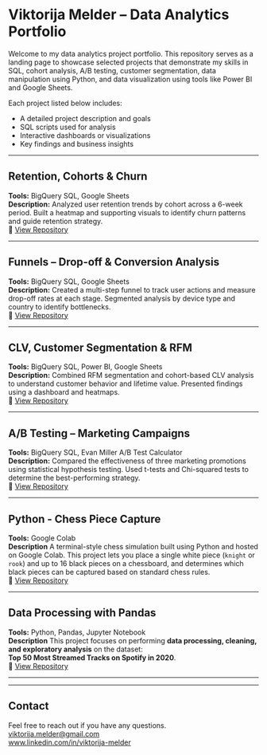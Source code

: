 # Viktorija Melder – Data Analytics Portfolio

Welcome to my data analytics project portfolio. This repository serves as a landing page to showcase selected projects that demonstrate my skills in SQL, cohort analysis, A/B testing, customer segmentation, data manipulation using Python, and data visualization using tools like Power BI and Google Sheets.

Each project listed below includes:
- A detailed project description and goals
- SQL scripts used for analysis
- Interactive dashboards or visualizations
- Key findings and business insights

---

## Retention, Cohorts & Churn

**Tools:** BigQuery SQL, Google Sheets  
**Description:** Analyzed user retention trends by cohort across a 6-week period. Built a heatmap and supporting visuals to identify churn patterns and guide retention strategy.  
🔗 [View Repository](https://github.com/ViktorijaMelder/retention-cohorts-churn)

---

## Funnels – Drop-off & Conversion Analysis

**Tools:** BigQuery SQL, Google Sheets  
**Description:** Created a multi-step funnel to track user actions and measure drop-off rates at each stage. Segmented analysis by device type and country to identify bottlenecks.  
🔗 [View Repository](https://github.com/ViktorijaMelder/funnels-dropoff-analysis)

---

## CLV, Customer Segmentation & RFM

**Tools:** BigQuery SQL, Power BI, Google Sheets  
**Description:** Combined RFM segmentation and cohort-based CLV analysis to understand customer behavior and lifetime value. Presented findings using a dashboard and heatmaps.  
🔗 [View Repository](https://github.com/ViktorijaMelder/clv-customer_segmentation-rfm)

---

## A/B Testing – Marketing Campaigns

**Tools:** BigQuery SQL, Evan Miller A/B Test Calculator  
**Description:** Compared the effectiveness of three marketing promotions using statistical hypothesis testing. Used t-tests and Chi-squared tests to determine the best-performing strategy.  
🔗 [View Repository](https://github.com/ViktorijaMelder/ab-testing-marketing-campaigns)

---
## Python - Chess Piece Capture

**Tools:** Google Colab  
**Description** A terminal-style chess simulation built using Python and hosted on Google Colab. 
This project lets you place a single white piece (`knight` or `rook`) and up to 16 black pieces on a chessboard, and determines which black pieces can be captured based on standard chess rules.  
🔗 [View Repository](https://github.com/ViktorijaMelder/chess-piece-capture/)

---

## Data Processing with Pandas

**Tools:** Python, Pandas, Jupyter Notebook  
**Description** This project focuses on performing **data processing, cleaning, and exploratory analysis** on the dataset:  
**Top 50 Most Streamed Tracks on Spotify in 2020**.  
🔗 [View Repository](https://github.com/ViktorijaMelder/data-processing-with-pandas)

---

---

## Contact

Feel free to reach out if you have any questions.   
viktorija.melder@gmail.com    
www.linkedin.com/in/viktorija-melder
